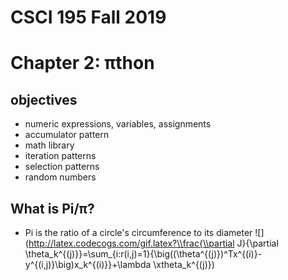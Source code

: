 # CSCI 195 Fall 2019
# Chapter 2: πthon
## objectives
  - numeric expressions, variables, assignments
  - accumulator pattern
  - math library
  - iteration patterns
  - selection patterns
  - random numbers
## What is Pi/π?
+ Pi is the ratio of a circle's circumference to its diameter
 ![](http://latex.codecogs.com/gif.latex?\\frac{\\partial J}{\\partial \\theta_k^{(j)}}=\\sum_{i:r(i,j)=1}{\\big((\\theta^{(j)})^Tx^{(i)}-y^{(i,j)}\\big)x_k^{(i)}}+\\lambda \\xtheta_k^{(j)})
